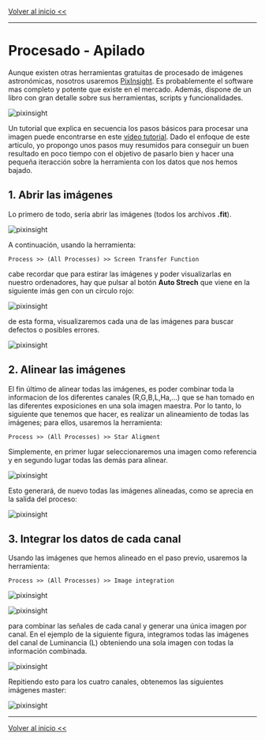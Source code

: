 

[Volver al inicio <<](https://rmaestre.github.io/)

<hr>

# Procesado - Apilado

Aunque existen otras herramientas gratuitas de procesado de imágenes astronómicas, nosotros usaremos [PixInsight](https://pixinsight.com/). Es probablemente el software mas completo y potente que existe en el mercado. Además, dispone de un libro con gran detalle sobre sus herramientas, scripts y funcionalidades.

![pixinsight](img/pixinsight.jpg)

Un tutorial que explica en secuencia los pasos básicos para procesar una imagen puede encontrarse en este [vídeo tutorial](https://www.youtube.com/watch?v=_lqrXaJEs7g). Dado el enfoque de este artículo, yo propongo unos pasos muy resumidos para conseguir un buen resultado en poco tiempo con el objetivo de pasarlo bien y hacer una pequeña iteracción sobre la herramienta con los datos que nos hemos bajado.


## 1. Abrir las imágenes

Lo primero de todo, sería abrir las imágenes (todos los archivos **.fit**).

![pixinsight](img/pixinsight/open.jpg)

A continuación, usando la herramienta: 
```
Process >> (All Processes) >> Screen Transfer Function
```

cabe recordar que para estirar las imágenes y poder visualizarlas en nuestro ordenadores, hay que pulsar al botón **Auto Strech** que viene en la siguiente imás gen con un círculo rojo:

![pixinsight](img/pixinsight/STF.jpg)


de esta forma, visualizaremos cada una de las imágenes para buscar defectos o posibles errores.

![pixinsight](img/pixinsight/open_stf.jpg)

## 2. Alinear las imágenes

El fin último de alinear todas las imágenes, es poder combinar toda la informacion de los diferentes canales (R,G,B,L,Ha,...) que se han tomado en las diferentes exposiciones en una sola imagen maestra. Por lo tanto, lo siguiente que tenemos que hacer, es realizar un alineamiento de todas las imágenes; para ellos, usaremos la herramienta:

```
Process >> (All Processes) >> Star Aligment
```
Simplemente, en primer lugar seleccionaremos una imagen como referencia y en segundo lugar todas las demás para alinear.

![pixinsight](img/pixinsight/star_aligment.jpg)

Esto generará, de nuevo todas las imágenes alineadas, como se aprecia en la salida del proceso:

![pixinsight](img/pixinsight/star_aligment_folder.jpg)


## 3. Integrar los datos de cada canal

Usando las imágenes que hemos alineado en el paso previo, usaremos la herramienta:

```
Process >> (All Processes) >> Image integration
```
![pixinsight](img/pixinsight/image_integration.jpg)

![pixinsight](img/pixinsight/image_integration_output.jpg)


para combinar las señales de cada canal y generar una única imagen por canal. En el ejemplo de la siguiente figura, integramos todas las imágenes del canal de Luminancia (L) obteniendo una sola imagen con todas la información combinada.

![pixinsight](img/pixinsight/image_integration_output_stf.jpg)

Repitiendo esto para los cuatro canales, obtenemos las siguientes imágenes master:

![pixinsight](img/pixinsight/LRGB.jpg)

<hr>

[Volver al inicio <<](https://rmaestre.github.io/)